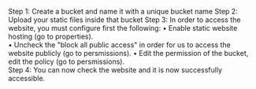 Step 1: Create a bucket and name it with a unique bucket name
Step 2: Upload your static files inside that bucket
Step 3: In order to access the website, you must configure first the following:
  •	Enable static website hosting (go to properties).	
  •	Uncheck the "block all public access" in order for us to access the website publicly (go to persmissions).
  •	Edit the permission of the bucket, edit the policy (go to persmissions).  
Step 4: You can now check the website and it is now successfully accessible.
